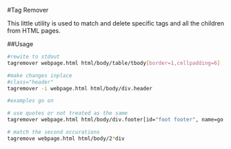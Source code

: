 #Tag Remover

This little utility is used to match and delete specific tags and all the children from HTML pages.

##Usage

```sh
#rewite to stdout
tagremover webpage.html html/body/table/tbody[border=1,cellpadding=6]

#make changes inplace
#class="header"
tagremover -i webpage.html html/body/div.header

#examples go on

# use quotes or not treated as the same
tagremover webpage.html html/body/div.footer[id="foot footer", name=go python perl]

# match the second occurations
tagremove webpage.html html/body/2*div

```